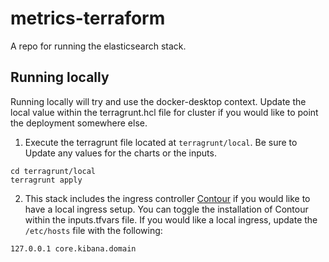 # metrics-terraform

A repo for running the elasticsearch stack.

## Running locally

Running locally will try and use the docker-desktop context. Update the local value within the terragrunt.hcl file for cluster if you would like to point the deployment somewhere else.

1. Execute the terragrunt file located at `terragrunt/local`. Be sure to Update any values for the charts or the inputs.
```
cd terragrunt/local
terragrunt apply
```
2. This stack includes the ingress controller [Contour](https://projectcontour.io/) if you would like to have a local ingress setup. You can toggle the installation of Contour within the inputs.tfvars file. If you would like a local ingress, update the `/etc/hosts` file with the following:
```
127.0.0.1 core.kibana.domain
```
